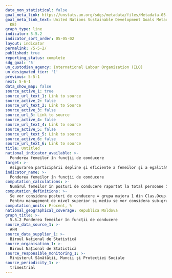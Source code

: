 ```yaml
---
data_non_statistical: false
goal_meta_link: https://unstats.un.org/sdgs/metadata/files/Metadata-05-05-02.pdf
goal_meta_link_text: United Nations Sustainable Development Goals Metadata (PDF 372
  KB)
graph_type: line
indicator: 5.5.2
indicator_sort_order: 05-05-02
layout: indicator
permalink: /5-5-2/
published: true
reporting_status: complete
sdg_goal: '5'
un_custodian_agency: International Labour Organization (ILO)
un_designated_tier: '1'
previous: 5-5-1
next: 5-6-1
data_show_map: false
source_active_1: true
source_url_text_1: Link to source
source_active_2: false
source_url_text_2: Link to Source
source_active_3: false
source_url_3: Link to source
source_active_4: false
source_url_text_4: Link to source
source_active_5: false
source_url_text_5: Link to source
source_active_6: false
source_url_text_6: Link to source
title: Untitled
national_indicator_available: >-
  Ponderea femeilor în funcții de conducere
target: >-
  Asigurarea participării depline și eficiente a femeilor și a egalității de șanse la ocuparea de posturi de conducere la toate nivelurile de luare a deciziilor în viața politică, economică și publică
indicator_name: >-
  Ponderea femeilor în funcții de conducere
computation_calculations: >-
  Numărul femeilor în posturi de conducere raportat la total persoane în posturi de conducere *100.
computation_definitions: >-
  Se vor considera posturi de conducere = grupa majora 1 din Clas.Ocup.<br> 
  Pentru management de nivel superior si mediu se vor considera sub-grupele 11, 12, 13 (sau grupa majora 1 fără 14). Indicatorul reflectă asupra capacităților femeilor de a accedere în pozițiile decizionale, precum și asupra nivelului de abilitare a acestora pentru participare la procesul decizional.
computation_units: Procent, %
national_geographical_coverage: Republica Moldova
graph_title: >-
  5.5.2 Ponderea femeilor în funcții de conducere
source_data_source_1: >-
  AFM
source_data_supplier_1: >-
  Biroul Național de Statistică
source_organisation_1: >-
  Biroul Național de Statistică
source_responsible_monitoring_1: >-
  Ministerul Sănătății, Muncii și Protecției Sociale
source_periodicity_1: >-
  trimestrial
---
```

